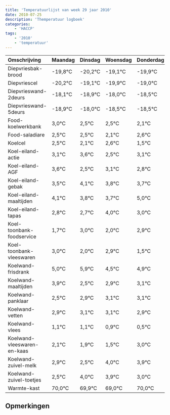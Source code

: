 ```yaml
---
title: 'Temperatuurlijst van week 29 jaar 2010'
date: 2010-07-25
description: 'Themperatuur logboek'
categories:
    - 'HACCP'
tags:
    - '2010'
    - 'temperatuur'
---
```

|Omschrijving|Maandag|Dinsdag|Woensdag|Donderdag|Vrijdag|Zaterdag|Zondag|
|:---|:---|:---|:---|:---|:---|:---|:---|
|Diepvriesbak-brood|-19,8°C|-20,2°C|-19,1°C|-19,9°C|-19,0°C|-19,5°C|-19,5°C|
|Diepvriescel|-20,2°C|-19,1°C|-19,9°C|-19,0°C|-19,5°C|-19,5°C|-19,9°C|
|Diepvrieswand-2deurs|-18,1°C|-18,9°C|-18,0°C|-18,5°C|-18,5°C|-18,9°C|-18,4°C|
|Diepvrieswand-5deurs|-18,9°C|-18,0°C|-18,5°C|-18,5°C|-18,9°C|-18,4°C|-19,5°C|
|Food-koelwerkbank|3,0°C|2,5°C|2,5°C|2,1°C|2,6°C|1,5°C|2,1°C|
|Food-saladiare|2,5°C|2,5°C|2,1°C|2,6°C|1,5°C|2,1°C|1,8°C|
|Koelcel|2,5°C|2,1°C|2,6°C|1,5°C|2,1°C|1,8°C|1,7°C|
|Koel-eiland-actie|3,1°C|3,6°C|2,5°C|3,1°C|2,8°C|2,7°C|4,0°C|
|Koel-eiland-AGF|3,6°C|2,5°C|3,1°C|2,8°C|2,7°C|4,0°C|3,0°C|
|Koel-eiland-gebak|3,5°C|4,1°C|3,8°C|3,7°C|5,0°C|4,0°C|4,9°C|
|Koel-eiland-maaltijden|4,1°C|3,8°C|3,7°C|5,0°C|4,0°C|4,9°C|3,5°C|
|Koel-eiland-tapas|2,8°C|2,7°C|4,0°C|3,0°C|3,9°C|2,5°C|2,9°C|
|Koel-toonbank-foodservice|1,7°C|3,0°C|2,0°C|2,9°C|1,5°C|1,9°C|2,1°C|
|Koel-toonbank-vleeswaren|3,0°C|2,0°C|2,9°C|1,5°C|1,9°C|2,1°C|2,1°C|
|Koelwand-frisdrank|5,0°C|5,9°C|4,5°C|4,9°C|5,1°C|5,1°C|4,9°C|
|Koelwand-maaltijden|3,9°C|2,5°C|2,9°C|3,1°C|3,1°C|2,9°C|2,5°C|
|Koelwand-panklaar|2,5°C|2,9°C|3,1°C|3,1°C|2,9°C|2,5°C|4,0°C|
|Koelwand-vetten|2,9°C|3,1°C|3,1°C|2,9°C|2,5°C|4,0°C|3,9°C|
|Koelwand-vlees|1,1°C|1,1°C|0,9°C|0,5°C|2,0°C|1,9°C|1,0°C|
|Koelwand-vleeswaren-en-kaas|2,1°C|1,9°C|1,5°C|3,0°C|2,9°C|2,0°C|3,0°C|
|Koelwand-zuivel-melk|2,9°C|2,5°C|4,0°C|3,9°C|3,0°C|4,0°C|2,7°C|
|Koelwand-zuivel-toetjes|2,5°C|4,0°C|3,9°C|3,0°C|4,0°C|2,7°C|3,3°C|
|Warmte-kast|70,0°C|69,9°C|69,0°C|70,0°C|68,7°C|69,3°C|68,8°C|

## Opmerkingen


